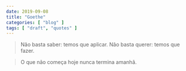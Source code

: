 ```yaml
---
date: 2019-09-08
title: "Goethe"
categories: [ "blog" ]
tags: [ "draft", "quotes" ]
---
```

> Não basta saber: temos que aplicar. Não basta querer: temos que fazer.

> O que não começa hoje nunca termina amanhã.
